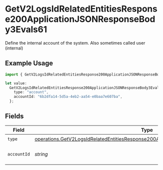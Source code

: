 # GetV2LogsIdRelatedEntitiesResponse200ApplicationJSONResponseBody3Evals61

Define the internal account of the system. Also sometimes called user (internal)

## Example Usage

```typescript
import { GetV2LogsIdRelatedEntitiesResponse200ApplicationJSONResponseBody3Evals61 } from "orq-poc-typescript-multi-env-version/models/operations";

let value:
  GetV2LogsIdRelatedEntitiesResponse200ApplicationJSONResponseBody3Evals61 = {
    type: "account",
    accountId: "6b2dfa14-5d5a-4eb2-aa54-e0baa7e607ba",
  };
```

## Fields

| Field                                                                                                                                                                                            | Type                                                                                                                                                                                             | Required                                                                                                                                                                                         | Description                                                                                                                                                                                      |
| ------------------------------------------------------------------------------------------------------------------------------------------------------------------------------------------------ | ------------------------------------------------------------------------------------------------------------------------------------------------------------------------------------------------ | ------------------------------------------------------------------------------------------------------------------------------------------------------------------------------------------------ | ------------------------------------------------------------------------------------------------------------------------------------------------------------------------------------------------ |
| `type`                                                                                                                                                                                           | [operations.GetV2LogsIdRelatedEntitiesResponse200ApplicationJSONResponseBody3Evals6Type](../../models/operations/getv2logsidrelatedentitiesresponse200applicationjsonresponsebody3evals6type.md) | :heavy_check_mark:                                                                                                                                                                               | N/A                                                                                                                                                                                              |
| `accountId`                                                                                                                                                                                      | *string*                                                                                                                                                                                         | :heavy_check_mark:                                                                                                                                                                               | The id of the resource                                                                                                                                                                           |